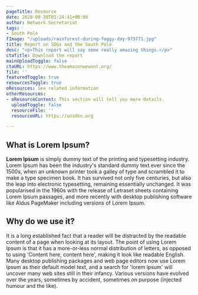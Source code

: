 ```yaml
---
pageTitle: Resource
date: 2020-09-30T01:24:41+00:00
author: Network Secretariat
tags:
- South Pole
fImage: "/uploads/rainforest-during-foggy-day-975771.jpg"
title: Report on SDGs and the South Pole
desc: "<p>This report will say some really amazing things.</p>"
ctaTitle: Download the report
mainUploadToggle: false
ctaURL: https://www.theamazonwewant.org/
file: ''
featuredToggle: true
resourcesToggle: true
oResources: See related information
otherResources:
- oResourceContent: This section will tell you more details.
  uploadToggle: false
  resourceFile: ''
  resourceURL: https://unsdsn.org

---
```

## What is Lorem Ipsum?

**Lorem Ipsum** is simply dummy text of the printing and typesetting industry. Lorem Ipsum has been the industry's standard dummy text ever since the 1500s, when an unknown printer took a galley of type and scrambled it to make a type specimen book. It has survived not only five centuries, but also the leap into electronic typesetting, remaining essentially unchanged. It was popularised in the 1960s with the release of Letraset sheets containing Lorem Ipsum passages, and more recently with desktop publishing software like Aldus PageMaker including versions of Lorem Ipsum.

## Why do we use it?

It is a long established fact that a reader will be distracted by the readable content of a page when looking at its layout. The point of using Lorem Ipsum is that it has a more-or-less normal distribution of letters, as opposed to using 'Content here, content here', making it look like readable English. Many desktop publishing packages and web page editors now use Lorem Ipsum as their default model text, and a search for 'lorem ipsum' will uncover many web sites still in their infancy. Various versions have evolved over the years, sometimes by accident, sometimes on purpose (injected humour and the like).